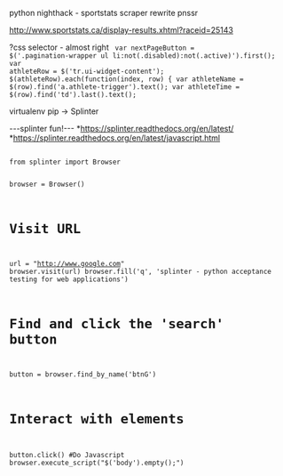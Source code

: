 python nighthack - sportstats scraper rewrite
pnssr

http://www.sportstats.ca/display-results.xhtml?raceid=25143

?css selector - almost right
<code>
var nextPageButton = $('.pagination-wrapper ul li:not(.disabled):not(.active)').first();
var athleteRow = $('tr.ui-widget-content');
$(athleteRow).each(function(index, row) {
	var athleteName = $(row).find('a.athlete-trigger').text();
	var athleteTime = $(row).find('td').last().text();
</code>

	
virtualenv 
pip -> Splinter

---splinter fun!---
*https://splinter.readthedocs.org/en/latest/
*https://splinter.readthedocs.org/en/latest/javascript.html

<code>
from splinter import Browser

browser = Browser()    
# Visit URL
url = "http://www.google.com"
browser.visit(url)
browser.fill('q', 'splinter - python acceptance testing for web applications')
# Find and click the 'search' button
button = browser.find_by_name('btnG')
# Interact with elements
button.click()
#Do Javascript
browser.execute_script("$('body').empty();")
</code>